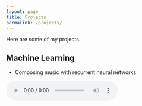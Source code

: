 ```yaml
---
layout: page
title: Projects
permalink: /projects/
---
```

Here are some of my projects.


<a name="cs"></a>
## Machine Learning

*   Composing music with recurrent neural networks

<audio controls>
  <source ="assets/mp3/song2.mp3" type="audio/mpeg"> 
</audio>

